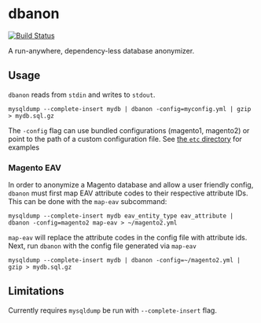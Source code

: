 # dbanon

[![Build Status](https://travis-ci.org/mpchadwick/dbanon.svg?branch=master)](https://travis-ci.org/mpchadwick/dbanon)

A run-anywhere, dependency-less database anonymizer.

## Usage

`dbanon` reads from `stdin` and writes to `stdout`.

```
mysqldump --complete-insert mydb | dbanon -config=myconfig.yml | gzip > mydb.sql.gz
```

The `-config` flag can use bundled configurations (magento1, magento2) or point to the path of a custom configuration file. See [the `etc` directory](etc/) for examples

### Magento EAV

In order to anonymize a Magento database and allow a user friendly config, `dbanon` must first map EAV attribute codes to their respective attribute IDs. This can be done with the `map-eav` subcommand:

```
mysqldump --complete-insert mydb eav_entity_type eav_attribute | dbanon -config=magento2 map-eav > ~/magento2.yml
```

`map-eav` will replace the attribute codes in the config file with attribute ids. Next, run `dbanon` with the config file generated via `map-eav`

```
mysqldump --complete-insert mydb | dbanon -config=~/magento2.yml | gzip > mydb.sql.gz
```


## Limitations

Currently requires `mysqldump` be run with `--complete-insert` flag.